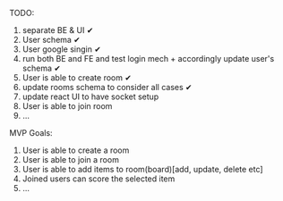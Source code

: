 

TODO:
1. separate BE & UI ✔
2. User schema ✔
3. User google singin ✔
4. run both BE and FE and test login mech + accordingly update user's schema ✔
5. User is able to create room ✔
6. update rooms schema to consider all cases ✔
7. update react UI to have socket setup
8. User is able to join room
9. ...




MVP Goals:
1. User is able to create a room
2. User is able to join a room
3. User is able to add items to room(board)[add, update, delete etc]
4. Joined users can score the selected item
5. ...

